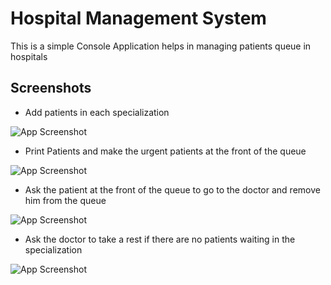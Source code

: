 # Hospital Management System

This is a simple Console Application helps in managing patients queue in hospitals


## Screenshots

- Add patients in each specialization

![App Screenshot](https://www.linkpicture.com/q/add_patientsss.png)

- Print Patients and make the urgent patients at the front of the queue

![App Screenshot](https://www.linkpicture.com/q/print_patients_orderd.png)

- Ask the patient at the front of the queue to go to the doctor and remove him from the queue

![App Screenshot](https://www.linkpicture.com/q/go_with_dr.png)

- Ask the doctor to take a rest if there are no patients waiting in the specialization

![App Screenshot](https://www.linkpicture.com/q/take_rest_dr.png)
